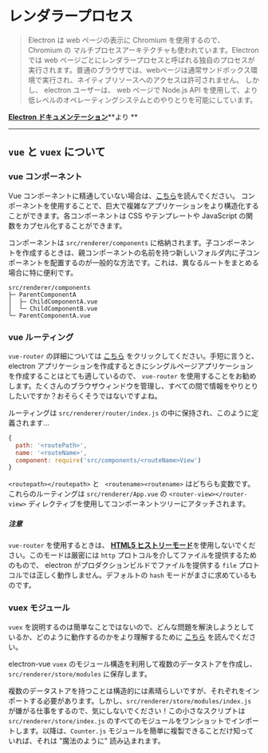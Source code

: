 # レンダラープロセス

> Electron は web ページの表示に Chromium を使用するので、 Chromium の マルチプロセスアーキテクチャも使われています。Electron では web ページごとにレンダラープロセスと呼ばれる独自のプロセスが実行されます。普通のブラウザでは、webページは通常サンドボックス環境で実行され、ネイティブリソースへのアクセスは許可されません。 しかし、 electron ユーザーは、 web ページで Node.js API を使用して、より低レベルのオペレーティングシステムとのやりとりを可能にしています。

[**Electron ドキュメンテーション**](http://electron.atom.io/docs/tutorial/quick-start/#renderer-process)**より **

---

## `vue` と `vuex` について

### vue コンポーネント

Vue コンポーネントに精通していない場合は、[こちら](https://jp.vuejs.org/v2/guide/single-file-components.html)を読んでください。 コンポーネントを使用することで、巨大で複雑なアプリケーションをより構造化することができます。各コンポーネントは CSS やテンプレートや JavaScript の関数をカプセル化することができます。

コンポーネントは `src/renderer/components` に格納されます。子コンポーネントを作成するときは、親コンポーネントの名前を持つ新しいフォルダ内に子コンポーネントを配置するのが一般的な方法です。これは、異なるルートをまとめる場合に特に便利です。

```
src/renderer/components
├─ ParentComponentA
│  ├─ ChildComponentA.vue
│  └─ ChildComponentB.vue
└─ ParentComponentA.vue
```

### vue ルーティング

`vue-router` の詳細については [こちら](https://github.com/vuejs/vue-router) をクリックしてください。手短に言うと、 electron アプリケーションを作成するときにシングルページアプリケーションを作成することはとても適しているので、 `vue-router` を使用することをお勧めします。たくさんのブラウザウィンドウを管理し、すべての間で情報をやりとりしたいですか？おそらくそうではないですよね。

ルーティングは `src/renderer/router/index.js` の中に保持され、このように定義されます...

```js
{
  path: '<routePath>',
  name: '<routeName>',
  component: require('src/components/<routeName>View')
}
```

`<routepath></routepath>` と ` <routename><routename>` はどちらも変数です。これらのルーティングは `src/renderer/App.vue` の `<router-view></router-view>` ディレクティブを使用してコンポーネントツリーにアタッチされます。

##### 注意

`vue-router` を使用するときは、 [**HTML5 ヒストリーモード**](http://router.vuejs.org/ja/essentials/history-mode.html)を使用しないでください。このモードは厳密には `http`  プロトコルを介してファイルを提供するためのもので、 electron がプロダクションビルドでファイルを提供する `file` プロトコルでは正しく動作しません。デフォルトの `hash` モードがまさに求めているものです。

### vuex モジュール

`vuex` を説明するのは簡単なことではないので、どんな問題を解決しようとしているか、どのように動作するのかをより理解するために [こちら](http://vuex.vuejs.org/ja/intro.html) を読んでください。

electron-vue `vuex` のモジュール構造を利用して複数のデータストアを作成し、`src/renderer/store/modules` に保存します。

複数のデータストアを持つことは構造的には素晴らしいですが、それぞれをインポートする必要があります。しかし、`src/renderer/store/modules/index.js` が嫌がる仕事をするので、気にしないでください！この小さなスクリプトは  `src/renderer/store/index.js` のすべてのモジュールをワンショットでインポートします。以降は、`Counter.js` モジュールを簡単に複製できることだけ知っていれば、それは "魔法のように" 読み込まれます。
